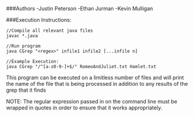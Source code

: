 ###Authors
-Justin Peterson
-Ethan Jurman
-Kevin Mulligan

###Execution Instructions:

```
//Compile all relevant java files
javac *.java 

//Run program
java CGrep "<regex>" infile1 infile2 [...infile n]

//Example Execution:
java CGrep "/^[a-z0-9-]+$/" RomeoAndJuliet.txt Hamlet.txt
```

This program can be executed on a limitless number of files and will print the name 
of the file that is being processed in addition to any results of the grep that it finds

NOTE: The regular expression passed in on the command line must be wrapped in quotes
in order to ensure that it works appropriately. 
